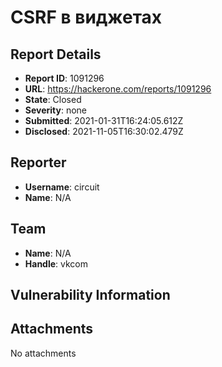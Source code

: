 # CSRF в виджетах 

## Report Details
- **Report ID**: 1091296
- **URL**: https://hackerone.com/reports/1091296
- **State**: Closed
- **Severity**: none
- **Submitted**: 2021-01-31T16:24:05.612Z
- **Disclosed**: 2021-11-05T16:30:02.479Z

## Reporter
- **Username**: circuit
- **Name**: N/A

## Team
- **Name**: N/A
- **Handle**: vkcom

## Vulnerability Information


## Attachments
No attachments
